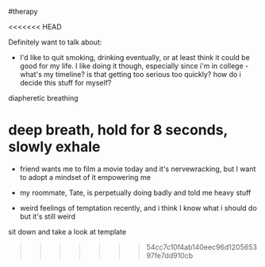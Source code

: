 #therapy 

<<<<<<< HEAD

Definitely want to talk about:
- I'd like to quit smoking, drinking eventually, or at least think it could be good for my life. I like doing it though, especially since i'm in college - what's my timeline? is that getting too serious too quickly? how do i decide this stuff for myself?


diapheretic breathing

deep breath, hold for 8 seconds, slowly exhale
=======
- friend wants me to film a movie today and it's nervewracking, but I want to adopt a mindset of it empowering me

- my roommate, Tate, is perpetually doing badly and told me heavy stuff

- weird feelings of temptation recently, and i think I know what i should do but it's still weird



sit down and take a look at template


>>>>>>> 54cc7c10f4ab140eec96d120565397fe7dd910cb
